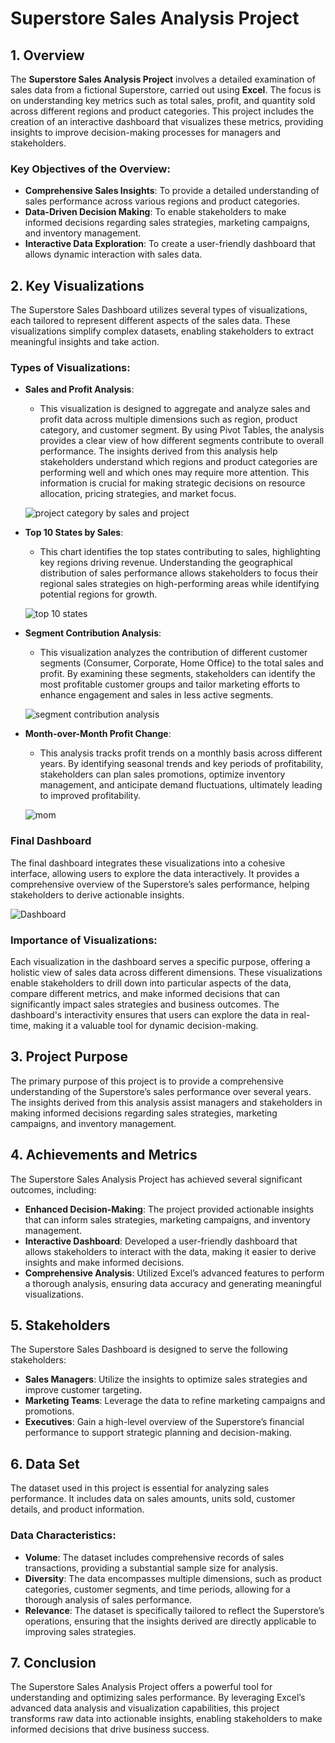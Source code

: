 # **Superstore Sales Analysis Project**

## **1. Overview**

The **Superstore Sales Analysis Project** involves a detailed examination of sales data from a fictional Superstore, carried out using **Excel**. The focus is on understanding key metrics such as total sales, profit, and quantity sold across different regions and product categories. This project includes the creation of an interactive dashboard that visualizes these metrics, providing insights to improve decision-making processes for managers and stakeholders.

### **Key Objectives of the Overview**:
- **Comprehensive Sales Insights**: To provide a detailed understanding of sales performance across various regions and product categories.
- **Data-Driven Decision Making**: To enable stakeholders to make informed decisions regarding sales strategies, marketing campaigns, and inventory management.
- **Interactive Data Exploration**: To create a user-friendly dashboard that allows dynamic interaction with sales data.

## **2. Key Visualizations**

The Superstore Sales Dashboard utilizes several types of visualizations, each tailored to represent different aspects of the sales data. These visualizations simplify complex datasets, enabling stakeholders to extract meaningful insights and take action.

### **Types of Visualizations**:

- **Sales and Profit Analysis**:
  - This visualization is designed to aggregate and analyze sales and profit data across multiple dimensions such as region, product category, and customer segment. By using Pivot Tables, the analysis provides a clear view of how different segments contribute to overall performance. The insights derived from this analysis help stakeholders understand which regions and product categories are performing well and which ones may require more attention. This information is crucial for making strategic decisions on resource allocation, pricing strategies, and market focus.

  ![project category by sales and project](https://github.com/user-attachments/assets/bc15573b-44e3-45fc-af48-9f51d53af2a5)

- **Top 10 States by Sales**:
  - This chart identifies the top states contributing to sales, highlighting key regions driving revenue. Understanding the geographical distribution of sales performance allows stakeholders to focus their regional sales strategies on high-performing areas while identifying potential regions for growth.

  ![top 10 states](https://github.com/user-attachments/assets/daaf6373-c8d3-4b8d-b428-e639ec82546e)

- **Segment Contribution Analysis**:
  - This visualization analyzes the contribution of different customer segments (Consumer, Corporate, Home Office) to the total sales and profit. By examining these segments, stakeholders can identify the most profitable customer groups and tailor marketing efforts to enhance engagement and sales in less active segments.

  ![segment contribution analysis](https://github.com/user-attachments/assets/52dfbad4-3dbb-41b2-9120-87e1fbfe58df)

- **Month-over-Month Profit Change**:
  - This analysis tracks profit trends on a monthly basis across different years. By identifying seasonal trends and key periods of profitability, stakeholders can plan sales promotions, optimize inventory management, and anticipate demand fluctuations, ultimately leading to improved profitability.

  ![mom](https://github.com/user-attachments/assets/dd68ff3a-3e33-4738-844f-c184e338587f)

### **Final Dashboard**
The final dashboard integrates these visualizations into a cohesive interface, allowing users to explore the data interactively. It provides a comprehensive overview of the Superstore’s sales performance, helping stakeholders to derive actionable insights.

![Dashboard](https://github.com/user-attachments/assets/eb970271-e3f9-41e2-80bd-c7be50d3d540)

### **Importance of Visualizations**:
Each visualization in the dashboard serves a specific purpose, offering a holistic view of sales data across different dimensions. These visualizations enable stakeholders to drill down into particular aspects of the data, compare different metrics, and make informed decisions that can significantly impact sales strategies and business outcomes. The dashboard's interactivity ensures that users can explore the data in real-time, making it a valuable tool for dynamic decision-making.

## **3. Project Purpose**

The primary purpose of this project is to provide a comprehensive understanding of the Superstore’s sales performance over several years. The insights derived from this analysis assist managers and stakeholders in making informed decisions regarding sales strategies, marketing campaigns, and inventory management.

## **4. Achievements and Metrics**

The Superstore Sales Analysis Project has achieved several significant outcomes, including:

- **Enhanced Decision-Making**: The project provided actionable insights that can inform sales strategies, marketing campaigns, and inventory management.
- **Interactive Dashboard**: Developed a user-friendly dashboard that allows stakeholders to interact with the data, making it easier to derive insights and make informed decisions.
- **Comprehensive Analysis**: Utilized Excel’s advanced features to perform a thorough analysis, ensuring data accuracy and generating meaningful visualizations.

## **5. Stakeholders**

The Superstore Sales Dashboard is designed to serve the following stakeholders:

- **Sales Managers**: Utilize the insights to optimize sales strategies and improve customer targeting.
- **Marketing Teams**: Leverage the data to refine marketing campaigns and promotions.
- **Executives**: Gain a high-level overview of the Superstore’s financial performance to support strategic planning and decision-making.

## **6. Data Set**

The dataset used in this project is essential for analyzing sales performance. It includes data on sales amounts, units sold, customer details, and product information.

### **Data Characteristics**:
- **Volume**: The dataset includes comprehensive records of sales transactions, providing a substantial sample size for analysis.
- **Diversity**: The data encompasses multiple dimensions, such as product categories, customer segments, and time periods, allowing for a thorough analysis of sales performance.
- **Relevance**: The dataset is specifically tailored to reflect the Superstore’s operations, ensuring that the insights derived are directly applicable to improving sales strategies.

## **7. Conclusion**

The Superstore Sales Analysis Project offers a powerful tool for understanding and optimizing sales performance. By leveraging Excel’s advanced data analysis and visualization capabilities, this project transforms raw data into actionable insights, enabling stakeholders to make informed decisions that drive business success.
